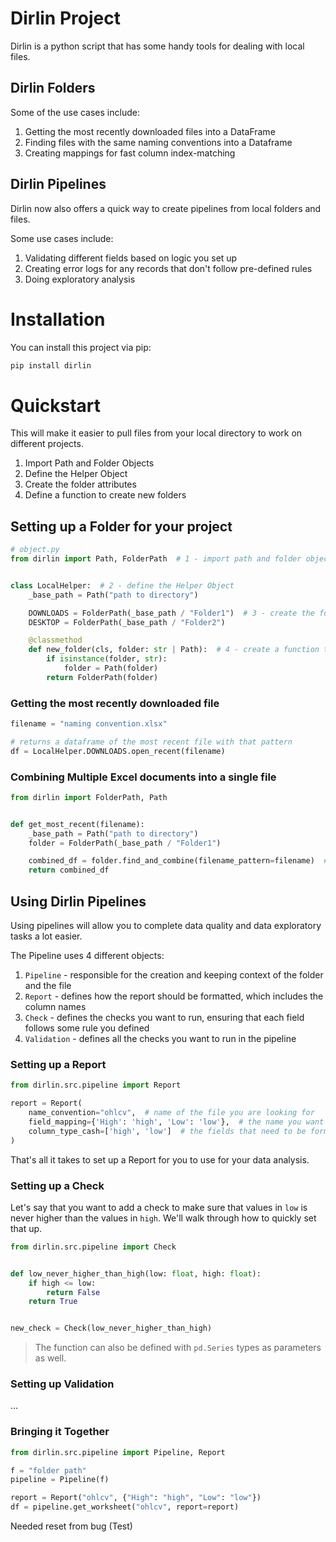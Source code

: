 # Dirlin Project
Dirlin is a python script that has some handy tools for dealing with local files.

## Dirlin Folders

Some of the use cases include:
1. Getting the most recently downloaded files into a DataFrame
2. Finding files with the same naming conventions into a Dataframe
3. Creating mappings for fast column index-matching

## Dirlin Pipelines
Dirlin now also offers a quick way to create pipelines from local folders and files.

Some use cases include:
1. Validating different fields based on logic you set up
2. Creating error logs for any records that don't follow pre-defined rules
3. Doing exploratory analysis

# Installation
You can install this project via pip:

```bash
pip install dirlin
```

# Quickstart
This will make it easier to pull files from your local directory to work on different projects.

1. Import Path and Folder Objects
2. Define the Helper Object
3. Create the folder attributes
4. Define a function to create new folders

## Setting up a Folder for your project

```python
# object.py
from dirlin import Path, FolderPath  # 1 - import path and folder objects


class LocalHelper:  # 2 - define the Helper Object
    _base_path = Path("path to directory")

    DOWNLOADS = FolderPath(_base_path / "Folder1")  # 3 - create the folders
    DESKTOP = FolderPath(_base_path / "Folder2")

    @classmethod
    def new_folder(cls, folder: str | Path):  # 4 - create a function to create new folders
        if isinstance(folder, str):
            folder = Path(folder)
        return FolderPath(folder)
```
### Getting the most recently downloaded file

```python
filename = "naming convention.xlsx"

# returns a dataframe of the most recent file with that pattern
df = LocalHelper.DOWNLOADS.open_recent(filename)  
```

### Combining Multiple Excel documents into a single file

```python
from dirlin import FolderPath, Path


def get_most_recent(filename):
    _base_path = Path("path to directory")
    folder = FolderPath(_base_path / "Folder1")

    combined_df = folder.find_and_combine(filename_pattern=filename)  # combines documents 
    return combined_df
```

## Using Dirlin Pipelines

Using pipelines will allow you to complete data quality and data exploratory tasks a lot easier.

The Pipeline uses 4 different objects:
1. `Pipeline` - responsible for the creation and keeping context of the folder and the file
2. `Report` - defines how the report should be formatted, which includes the column names
3. `Check` - defines the checks you want to run, ensuring that each field follows  some rule you defined
4. `Validation` - defines all the checks you want to run in the pipeline

### Setting up a Report

```python
from dirlin.src.pipeline import Report

report = Report(
    name_convention="ohlcv",  # name of the file you are looking for
    field_mapping={'High': 'high', 'Low': 'low'},  # the name you want to update the fields to
    column_type_cash=['high', 'low']  # the fields that need to be formatted as a `cash` type
)
```

That's all it takes to set up  a Report for you to use for your data analysis.

### Setting up a Check
Let's say that you want to add a check to make sure that values in `low` is never higher
than the values in `high`. We'll walk through how to quickly set that up.

```python
from dirlin.src.pipeline import Check


def low_never_higher_than_high(low: float, high: float):
    if high <= low:
        return False
    return True


new_check = Check(low_never_higher_than_high)
```

> The function can also be defined with `pd.Series` types as parameters as well.

###  Setting up Validation
...

### Bringing it Together

```python
from dirlin.src.pipeline import Pipeline, Report

f = "folder path"
pipeline = Pipeline(f)

report = Report("ohlcv", {"High": "high", "Low": "low"})
df = pipeline.get_worksheet("ohlcv", report=report)

```

Needed reset from bug (Test)
